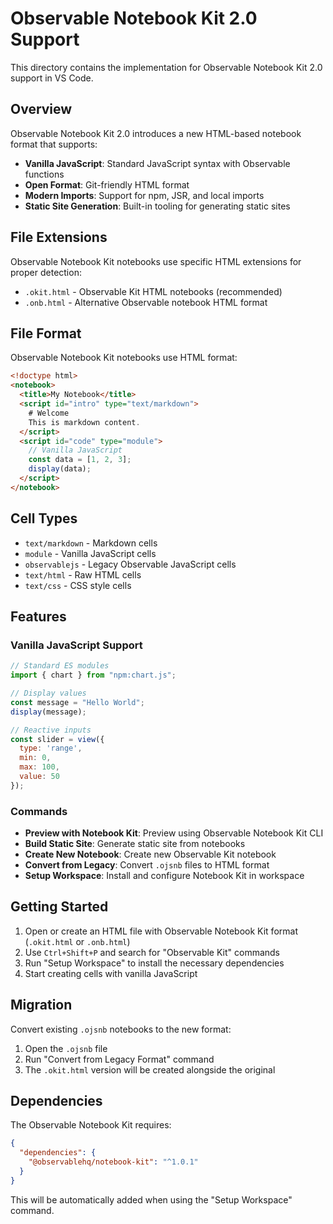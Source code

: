 # Observable Notebook Kit 2.0 Support

This directory contains the implementation for Observable Notebook Kit 2.0 support in VS Code.

## Overview

Observable Notebook Kit 2.0 introduces a new HTML-based notebook format that supports:

- **Vanilla JavaScript**: Standard JavaScript syntax with Observable functions
- **Open Format**: Git-friendly HTML format 
- **Modern Imports**: Support for npm, JSR, and local imports
- **Static Site Generation**: Built-in tooling for generating static sites

## File Extensions

Observable Notebook Kit notebooks use specific HTML extensions for proper detection:

- `.okit.html` - Observable Kit HTML notebooks (recommended)
- `.onb.html` - Alternative Observable notebook HTML format

## File Format

Observable Notebook Kit notebooks use HTML format:

```html
<!doctype html>
<notebook>
  <title>My Notebook</title>
  <script id="intro" type="text/markdown">
    # Welcome
    This is markdown content.
  </script>
  <script id="code" type="module">
    // Vanilla JavaScript
    const data = [1, 2, 3];
    display(data);
  </script>
</notebook>
```

## Cell Types

- `text/markdown` - Markdown cells
- `module` - Vanilla JavaScript cells
- `observablejs` - Legacy Observable JavaScript cells
- `text/html` - Raw HTML cells
- `text/css` - CSS style cells

## Features

### Vanilla JavaScript Support

```javascript
// Standard ES modules
import { chart } from "npm:chart.js";

// Display values
const message = "Hello World";
display(message);

// Reactive inputs
const slider = view({
  type: 'range',
  min: 0,
  max: 100,
  value: 50
});
```

### Commands

- **Preview with Notebook Kit**: Preview using Observable Notebook Kit CLI
- **Build Static Site**: Generate static site from notebooks
- **Create New Notebook**: Create new Observable Kit notebook
- **Convert from Legacy**: Convert `.ojsnb` files to HTML format
- **Setup Workspace**: Install and configure Notebook Kit in workspace

## Getting Started

1. Open or create an HTML file with Observable Notebook Kit format (`.okit.html` or `.onb.html`)
2. Use `Ctrl+Shift+P` and search for "Observable Kit" commands
3. Run "Setup Workspace" to install the necessary dependencies
4. Start creating cells with vanilla JavaScript

## Migration

Convert existing `.ojsnb` notebooks to the new format:

1. Open the `.ojsnb` file
2. Run "Convert from Legacy Format" command
3. The `.okit.html` version will be created alongside the original

## Dependencies

The Observable Notebook Kit requires:

```json
{
  "dependencies": {
    "@observablehq/notebook-kit": "^1.0.1"
  }
}
```

This will be automatically added when using the "Setup Workspace" command.
